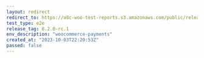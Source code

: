 ```yaml
---
layout: redirect
redirect_to: https://a8c-woo-test-reports.s3.amazonaws.com/public/release/8.2.0-rc.1/woocommerce-payments/e2e/index.html
test_type: e2e
release_tag: 8.2.0-rc.1
env_description: "woocommerce-payments"
created_at: "2023-10-03T22:20:53Z"
passed: false
---
```

